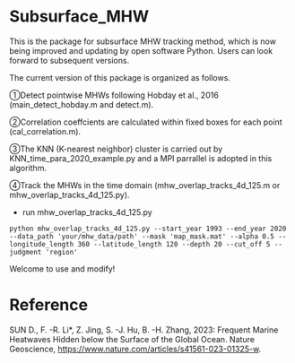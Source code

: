 # Subsurface_MHW
This is the package for subsurface MHW tracking method, which is now being improved and updating by open software Python. Users can look forward to subsequent versions.


The current version of this package is organized as follows.


①Detect pointwise MHWs following Hobday et al., 2016 (main_detect_hobday.m and detect.m).


②Correlation coeffcients are calculated within fixed boxes for each point (cal_correlation.m).


③The KNN (K-nearest neighbor) cluster is carried out by KNN_time_para_2020_example.py and a MPI parrallel is adopted in this algorithm.


④Track the MHWs in the time domain (mhw_overlap_tracks_4d_125.m or mhw_overlap_tracks_4d_125.py).<br>
* run mhw_overlap_tracks_4d_125.py<br>
 ```
python mhw_overlap_tracks_4d_125.py --start_year 1993 --end_year 2020 --data_path 'your/mhw_data/path' --mask 'map_mask.mat' --alpha 0.5 --longitude_length 360 --latitude_length 120 --depth 20 --cut_off 5 --judgment 'region'
```

Welcome to use and modify!


# Reference
SUN D., F. -R. Li*, Z. Jing, S. -J. Hu, B. -H. Zhang, 2023: Frequent Marine Heatwaves Hidden below the Surface of the Global Ocean. Nature Geoscience, https://www.nature.com/articles/s41561-023-01325-w.
